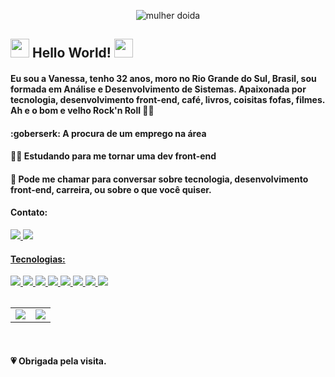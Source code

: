 <p align="center">
  <img src="https://media.giphy.com/media/27npJ7KfvMsoM/giphy.gif" alt="mulher doida" />
</p>

## <img src=https://raw.githubusercontent.com/TheDudeThatCode/TheDudeThatCode/master/Assets/Hi.gif width="30"> Hello World! <img src=https://github.com/TheDudeThatCode/TheDudeThatCode/blob/master/Assets/Earth.gif width="30">


#### Eu sou a Vanessa, tenho 32 anos, moro no Rio Grande do Sul, Brasil, sou formada em Análise e Desenvolvimento de Sistemas. Apaixonada por tecnologia, desenvolvimento front-end, café, livros, coisitas fofas, filmes. Ah e o bom e velho Rock'n Roll :woman_singer:

#### :goberserk: A procura de um emprego na área<br />
#### :ok_woman: Estudando para me tornar uma dev front-end
   
#### :love_letter: Pode me chamar para conversar sobre tecnologia, desenvolvimento front-end, carreira, ou sobre o que você quiser. 
<h4 align="left">Contato:</h3>

 <a href="https://www.linkedin.com/in/vanessa-s-helena/">
 <img src="https://img.shields.io/badge/linkedin-%230077B5.svg?&style=for-the-badge&logo=linkedin&logoColor=white" /> 
 <a href="https://vanessa182vans">
 <img src=https://img.shields.io/badge/Gmail-D14836?style=for-the-badge&logo=gmail&logoColor=white />
    
<h4 align="left">Tecnologias:</h3>
<img src="https://img.shields.io/badge/HTML5-E34F26?style=for-the-badge&logo=html5&logoColor=white" /> 
<img src="https://img.shields.io/badge/CSS3-1572B6?style=for-the-badge&logo=css3&logoColor=white" />
<img src=https://img.shields.io/badge/Java-ED8B00?style=for-the-badge&logo=java&logoColor=white" />
<img src="https://img.shields.io/badge/JavaScript-F7DF1E?style=for-the-badge&logo=javascript&logoColor=black" />
<img src="https://img.shields.io/badge/Python-3776AB?style=for-the-badge&logo=python&logoColor=white" />
<img src="https://img.shields.io/badge/React-20232A?style=for-the-badge&logo=react&logoColor=61DAFB" />
<img src="https://img.shields.io/badge/Bootstrap-563D7C?style=for-the-badge&logo=bootstrap&logoColor=white" />
<img src="https://img.shields.io/badge/Linux-FCC624?style=for-the-badge&logo=linux&logoColor=black" />                   
<table>
<center>
</center>
</table>
<center>
<table>
<tr>
<a href="https://github.com/anuraghazra/github-readme-stats">
<td><img align="center" src="https://github-readme-stats.vercel.app/api?username=Vanessasz&show_icons=true&theme=cobalt" /></td>
</a>
<a href="https://github.com/anuraghazra/convoychat">
<td><img align="center" src="https://github-readme-stats.vercel.app/api/top-langs/?username=Vanessasz&theme=cobalt&layout=compact" /></td>
</a>
</tr>
</table>
</center>
<br/>
                                                                                                                                  
#### :heartpulse: Obrigada pela visita.                                                                                                                                                                                                                                 
                                                                                                                                  
                                                                                                                                  
                                                                                                                                  

  



